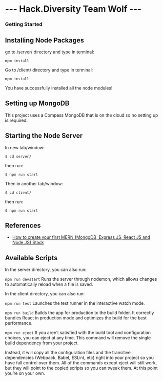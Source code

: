 # --- Hack.Diversity Team Wolf ---

### Getting Started


## Installing Node Packages
go to /server/ directory and type in terminal:
```
npm install
```
Go to /client/ directory and type in terminal:
```
npm install
```
You have successfully installed all the node modules!

## Setting up MongoDB
This project uses a Compass MongoDB that is on the cloud so no setting up is required.

## Starting the Node Server
In new tab/window:
```
$ cd server/
```
then run:
```
$ npm run start
```
Then in another tab/window:
```
$ cd client/
```
then run:
```
$ npm run start
```

## References
- [How to create your first MERN (MongoDB, Express JS, React JS and Node JS) Stack](https://medium.com/swlh/how-to-create-your-first-mern-mongodb-express-js-react-js-and-node-js-stack-7e8b20463e66)

## Available Scripts

In the server directory, you can also run:

`npm run devstart`
Runs the server through nodemon, which allows changes to automatically reload when a file is saved.

In the client directory, you can also run:

`npm run test`
Launches the test runner in the interactive watch mode.

`npm run build`
Builds the app for production to the build folder.
It correctly bundles React in production mode and optimizes the build for the best performance.

`npm run eject`
If you aren’t satisfied with the build tool and configuration choices, you can eject at any time. This command will remove the single build dependency from your project.

Instead, it will copy all the configuration files and the transitive dependencies (Webpack, Babel, ESLint, etc) right into your project so you have full control over them. All of the commands except eject will still work, but they will point to the copied scripts so you can tweak them. At this point you’re on your own.
